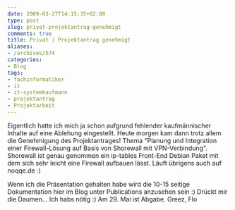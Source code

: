 ```yaml
---
date: 2009-03-27T14:15:35+02:00
type: post
slug: privat-projektantrag-genehmigt
comments: true
title: Privat | Projektantrag genehmigt
aliases:
- /archives/574
categories:
- Blog
tags:
- fachinformatiker
- it
- it-systemkaufmann
- projektantrag
- Projektarbeit
---
```


Eigentlich hatte ich mich ja schon aufgrund fehlender kaufmännischer
Inhalte auf eine Ablehung eingestellt. Heute morgen kam dann trotz allem
die Genehmigung des Projektantrages! Thema "Planung und Integration einer
Firewall-Lösung auf Basis von Shorewall mit VPN-Verbindung". Shorewall ist
genau genommen ein ip-tables Front-End Debian Paket mit dem sich sehr
leicht eine Firewall aufbauen lässt. Läuft übrigens auch auf noqqe.de :)

Wenn ich die Präsentation gehalten habe wird die 10-15 seitige
Dokumentation hier im Blog unter Publications anzusehen sein :) Drückt mir
die Daumen... Ich habs nötig :) Am 29. Mai ist Abgabe.  Greez, Flo
